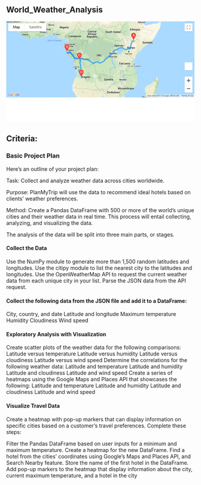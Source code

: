 ## World_Weather_Analysis

![](Weather_data/WeatherPy_travel_map.png)

## Criteria:

### Basic Project Plan

Here’s an outline of your project plan:

Task: Collect and analyze weather data across cities worldwide.

Purpose: PlanMyTrip will use the data to recommend ideal hotels based on clients’ weather preferences.

Method: Create a Pandas DataFrame with 500 or more of the world’s unique cities and their weather data in real time. This process will entail collecting, analyzing, and visualizing the data.

The analysis of the data will be split into three main parts, or stages.

#### Collect the Data

Use the NumPy module to generate more than 1,500 random latitudes and longitudes.
Use the citipy module to list the nearest city to the latitudes and longitudes.
Use the OpenWeatherMap API to request the current weather data from each unique city in your list.
Parse the JSON data from the API request.

#### Collect the following data from the JSON file and add it to a DataFrame:

City, country, and date
Latitude and longitude
Maximum temperature
Humidity
Cloudiness
Wind speed

#### Exploratory Analysis with Visualization

Create scatter plots of the weather data for the following comparisons:
Latitude versus temperature
Latitude versus humidity
Latitude versus cloudiness
Latitude versus wind speed
Determine the correlations for the following weather data:
Latitude and temperature
Latitude and humidity
Latitude and cloudiness
Latitude and wind speed
Create a series of heatmaps using the Google Maps and Places API that showcases the following:
Latitude and temperature
Latitude and humidity
Latitude and cloudiness
Latitude and wind speed

#### Visualize Travel Data

Create a heatmap with pop-up markers that can display information on specific cities based on a customer’s travel preferences. Complete these steps:

Filter the Pandas DataFrame based on user inputs for a minimum and maximum temperature.
Create a heatmap for the new DataFrame.
Find a hotel from the cities’ coordinates using Google’s Maps and Places API, and Search Nearby feature.
Store the name of the first hotel in the DataFrame.
Add pop-up markers to the heatmap that display information about the city, current maximum temperature, and a hotel in the city
